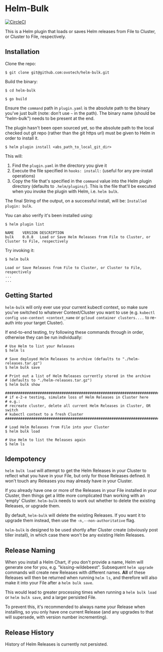# Helm-Bulk

[![CircleCI](https://circleci.com/gh/ovotech/helm-bulk/tree/master.svg?style=svg&circle-token=0171f4a6c05ad17bc42cd34d04bef0b9df026dbb)](https://circleci.com/gh/ovotech/helm-bulk/tree/master)

This is a Helm plugin that loads or saves Helm releases from File to Cluster,
or Cluster to File, respectively.

## Installation

Clone the repo:

```
$ git clone git@github.com:ovotech/helm-bulk.git
```

Build the binary:

```
$ cd helm-bulk

$ go build
```

Ensure the `command` path in `plugin.yaml` is the absolute path to the binary you've just built (note: don't use `~` in the path). The binary name (should be "helm-bulk") needs to be present at the end.

The plugin hasn't been open sourced yet, so the absolute path to the local checked out git repo (rather than the git https url) must be given to Helm in order to install it.

```
$ helm plugin install <abs_path_to_local_git_dir>
```

This will:

1. Find the `plugin.yaml` in the directory you give it
2. Execute the file specified in `hooks: install:` (useful for any pre-install
  operations)
3. Copy the file that's specified in the `command` value into the Helm plugin directory (defaults to `.helm/plugins/`). This is the file that'll be executed when you invoke the plugin with Helm, i.e. `helm bulk`.

The final String of the output, on a successful install, will be: `Installed plugin: bulk`.


You can also verify it's been installed using:

```
$ helm plugin list                                     

NAME	VERSION	DESCRIPTION
bulk	0.0.8  	Load or Save Helm Releases from File to Cluster, or Cluster to File, respectively
```

Try invoking it:

```
$ helm bulk

Load or Save Releases from File to Cluster, or Cluster to File, respectively
...
...
```

## Getting Started

`helm-bulk` will only ever use your current kubectl context, so make sure
you've switched to whatever Context/Cluster you want to use (e.g. `kubectl
  config use-context <context_name` or `gcloud container clusters....` to
  re-auth into your target Cluster).

If end-to-end testing, try following these commands through in order, otherwise
they can be run individually:

```
# Use Helm to list your Releases
$ helm ls

# Save deployed Helm Releases to archive (defaults to "./helm-releases.tar.gz")
$ helm bulk save

# Print out a list of Helm Releases currently stored in the archive
# (defaults to "./helm-releases.tar.gz")
$ helm bulk show

###############################################################################
# if e-2-e testing, simulate loss of Helm Releases in Cluster here
# e.g.:
# recreate cluster, delete all current Helm Releases in Cluster, OR switch
# kubectl context to a fresh Cluster
###############################################################################

# Load Helm Releases from File into your Cluster
$ helm bulk load

# Use Helm to list the Releases again
$ helm ls
```

## Idempotency

`helm bulk load` will attempt to get the Helm Releases in your Cluster to reflect what you have in your File, but only for those Releases defined. It won't touch any Releases you may already have in your Cluster.

If you already have one or more of the Releases in your File installed in your
Cluster, then things get a little more complicated than working with an 'empty'
Cluster. `helm-bulk` needs to work out whether to delete the existing Releases,
or upgrade them.

By default, `helm-bulk` will delete the existing Releases. If you want it to upgrade them instead, then use the `-n,--non-authoritative` flag.

`helm-bulk` is designed to be used shortly after Cluster create (obviously post tiller install), in which case there won't be any existing Helm Releases.

## Release Naming

When you install a Helm Chart, if you don't provide a name, Helm will generate one for you, e.g. "kissing-wildebeest". Subsequent `helm upgrade` commands
will create new Releases with different names. **All** of these Releases will then be returned when running `helm ls`, and therefore will also make it into your File after a `helm bulk save`.

This would lead to greater processing times when running a `helm bulk load` or
`helm bulk save`, and a larger persisted File.

To prevent this, it's recommended to always name your Release when installing,
so you only have one current Release (and any upgrades to that will supersede,
with version number incrementing).

## Release History

History of Helm Releases is currently not persisted.
